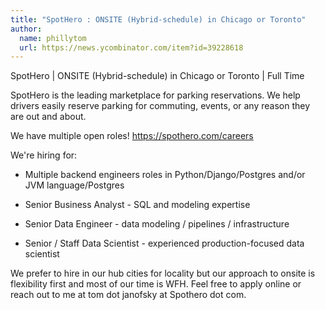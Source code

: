 ```yaml
---
title: "SpotHero : ONSITE (Hybrid-schedule) in Chicago or Toronto"
author:
  name: phillytom
  url: https://news.ycombinator.com/item?id=39228618
---
```

SpotHero | ONSITE (Hybrid-schedule) in Chicago or Toronto | Full Time

SpotHero is the leading marketplace for parking reservations. We help drivers easily reserve parking for commuting, events, or any reason they are out and about.

We have multiple open roles! <a href="https:&#x2F;&#x2F;spothero.com&#x2F;careers" rel="nofollow">https:&#x2F;&#x2F;spothero.com&#x2F;careers</a>

We&#x27;re hiring for:

- Multiple backend engineers roles in Python&#x2F;Django&#x2F;Postgres and&#x2F;or JVM language&#x2F;Postgres

- Senior Business Analyst - SQL and modeling expertise

- Senior Data Engineer - data modeling &#x2F; pipelines &#x2F; infrastructure

- Senior &#x2F; Staff Data Scientist - experienced production-focused data scientist

We prefer to hire in our hub cities for locality but our approach to onsite is flexibility first and most of our time is WFH. Feel free to apply online or reach out to me at tom dot janofsky at Spothero dot com.
